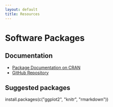 ```yaml
---
layout: default
title: Resources
---
```


# Software Packages

## Documentation
- [Package Documentation on CRAN](https://cran.r-project.org/web/packages/trtswitch/index.html)
- [GitHub Repository](https://github.com/kaifenglu/trtswitchuser-guide)


## Suggested packages  
install.packages(c("ggplot2", "knitr", "rmarkdown"))
